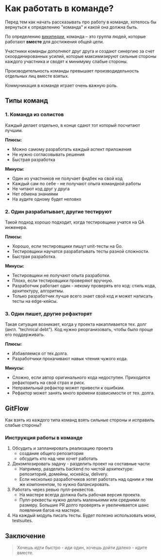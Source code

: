 # Как работать в команде?

Перед тем как начать рассказывать про работу в команде, хотелось бы вернуться к
определению "команда" и какой она должна быть.

По определению [википедии](https://en.wikipedia.org/wiki/Team),
команда – это группа людей, которые работают **вместе** для достижения общей цели.

Участники команды дополняют друг друга и создают синергию за счет скоординированных усилий,
которые максимизируют сильные стороны каждого участника и сводят к минимуму слабые стороны.

Производительность команды превышает производидельность отдельных лиц вместе взятых.

Коммуникация в команде играет очень важную роль.

## Типы команд

### 1. Команда из солистов

Каждый делает отдельно, в конце сдают тот который посчитают лучшим.

**Плюсы:**

- Можно самому разработать каждый аспект приложения
- Не нужно согласовывать решения
- Быстрая разработка

**Минусы:**

- Один из участников не получает фидбек на свой код
- Каждый сам по себе - не получают опыта командной работы
- Не читают код друг у друга
- Нет обмена знаниями
- На аудите одному будет неловко

### 2. Один разрабатывает, другие тестируют

Такой подход хорошо подходит, когда тестировщики учатся на QA инженера.

**Плюсы:**

- Хорошо, если тестировщики пишут unit-тесты на Go.
- Тестировщики научатся разрабатывать тесты разной сложности.
- Быстрая разработка.

**Минусы:**

- Тестировщики не получают опыта разработки.
- Плохо, если тестировщики проверяют вручную.
- Разработчик работает один - некому проверять его код: стиль кода, архитектуру, алгоритмы.
- Только разработчик лучше всего знает свой код и может написать тесты на edge-кейсы.

### 3. Один пишет, другие рефакторят

Такая ситуация возникает, когда у проекта накапливается тех. долг (англ. "technical debt").
Код нужно реорганизовать, чтобы было проще его поддерживать.

**Плюсы:**

- Избавляемся от тех.долга.
- Разработчики прокачивают навык чтения чужого кода.

**Минусы:**

- Сложно, если автор оригинального кода недоступен. Приходится рефакторить на свой страх и риск.
- Неправильный рефактор может привести к ошибкам.
- Рефактор может занять много времени взависимости от тех. долга.

## GitFlow

Как взять из каждого типа команд взять сильные стороны и исправиль слабые стороны?

### Инструкция работы в команде

1. Обсудить и запланировать реализацию проекта
   - создание общего репозитория
   - обсудить кто над чем хочет работать
2. Декомпозировать задачу - разделить проект на составные части
   - Например, разделить backend по чистой архитектуре: репозиторий, домейны, юскейсы, delivery.
   - Если несколько разработчиков хотят работать над одним и тем же компонентом, то нужно балансировать.
3. Работать через ревью пулл-реквестов.
   - На мастере всегда должна быть рабочая версия проекта.
   - Пулл-реквесты нужно делать маленькими или средними по размеру. Большие PR долго проверять и
     увеличивается шанс появления багов на мастере.
4. На каждый модуль писать тесты. Будет полезно использовать моки, testsuites.

## Заключение

> Хочешь идти быстро - иди один, хочешь дойти далеко - идите вместе.
